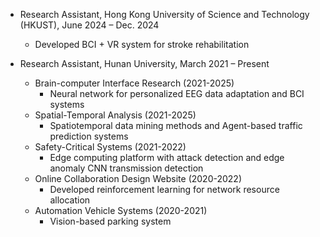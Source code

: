 - Research Assistant, Hong Kong University of Science and Technology (HKUST), June 2024 – Dec. 2024
  - Developed BCI + VR system for stroke rehabilitation

- Research Assistant, Hunan University, March 2021 – Present
  - Brain-computer Interface Research (2021-2025)
    - Neural network for personalized EEG data adaptation and BCI systems
  - Spatial-Temporal Analysis (2021-2025)
    - Spatiotemporal data mining methods and Agent-based traffic prediction systems
  - Safety-Critical Systems (2021-2022)
    - Edge computing platform with attack detection and  edge anomaly CNN transmission detection
  - Online Collaboration Design Website (2020-2022)
    - Developed reinforcement learning for network resource allocation
  - Automation Vehicle Systems (2020-2021)
    -  Vision-based parking system